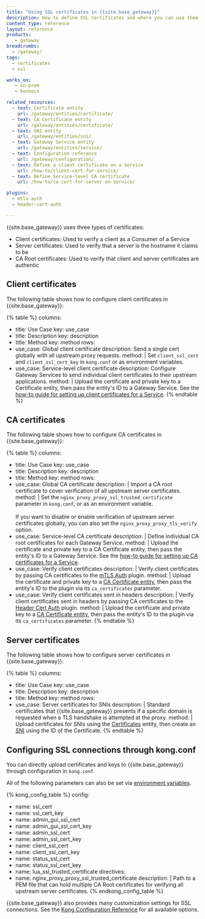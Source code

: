 ```yaml
---
title: "Using SSL certificates in {{site.base_gateway}}"
description: How to define SSL Certificates and where you can use them.
content_type: reference
layout: reference
products:
   - gateway
breadcrumbs:
  - /gateway/
tags:
  - certificates
  - ssl

works_on:
   - on-prem
   - konnect

related_resources:
  - text: Certificate entity
    url: /gateway/entities/certificate/
  - text: CA Certificate entity
    url: /gateway/entities/certificate/
  - text: SNI entity
    url: /gateway/entities/sni/
  - text: Gateway Service entity
    url: /gateway/entities/service/
  - text: Configuration reference
    url: /gateway/configuration/
  - text: Define a client certificate on a Service
    url: /how-to/client-cert-for-service/
  - text: Define Service-level CA certificate
    url: /how-to/ca-cert-for-server-on-service/

plugins:
  - mtls-auth
  - header-cert-auth

---
```


{{site.base_gateway}} uses three types of certificates:
* Client certificates: Used to verify a client as a Consumer of a Service
* Server certificates: Used to verify that a server is the hostname it claims to be
* CA Root certificates: Used to verify that client and server certificates are authentic

## Client certificates

The following table shows how to configure client certificates in {{site.base_gateway}}:

<!--vale off-->
{% table %}
columns:
  - title: Use Case
    key: use_case
  - title: Description
    key: description
  - title: Method
    key: method
rows:
  - use_case: Global client certificate
    description: Send a single cert globally with all upstream proxy requests.
    method: |
      Set `client_ssl_cert` and `client_ssl_cert_key` in `kong.conf` or as environment variables.
  - use_case: Service-level client certificate
    description: Configure Gateway Services to send individual client certificates to their upstream applications.
    method: |
      Upload the certificate and private key to a Certificate entity, then pass the entity's ID to a Gateway Service. See the [how-to guide for setting up client certificates for a Service](/how-to/client-cert-for-service/).
{% endtable %}
<!--vale on-->


## CA certificates

The following table shows how to configure CA certificates in {{site.base_gateway}}:

<!--vale off-->
{% table %}
columns:
  - title: Use Case
    key: use_case
  - title: Description
    key: description
  - title: Method
    key: method
rows:
  - use_case: Global CA certificate
    description: |
      Import a CA root certificate to cover verification of all upstream server certificates.
    method: |
      Set the `nginx_proxy_proxy_ssl_trusted_certificate` parameter in `kong.conf`, or as an environment variable. 
      <br><br> 
      If you want to disable or enable verification of upstream server certificates globally, you can also set the `nginx_proxy_proxy_tls_verify` option.
  - use_case: Service-level CA certificate
    description: |
      Define individual CA root certificates for each Gateway Service.
    method: |
      Upload the certificate and private key to a CA Certificate entity, then pass the entity's ID to a Gateway Service. 
      See the [how-to guide for setting up CA certificates for a Service](/how-to/ca-cert-for-server-on-service/).
  - use_case: Verify client certificates
    description: |
      Verify client certificates by passing CA certificates to the [mTLS Auth](/plugins/mtls-auth/) plugin.
    method: |
      Upload the certificate and private key to a [CA Certificate entity](/gateway/entities/ca-certificate/), then pass the entity's ID to the plugin via its `ca_certificates` parameter.
  - use_case: Verify client certificates sent in headers
    description: |
      Verify client certificates sent in headers by passing CA certificates to the [Header Cert Auth](/plugins/header-cert-auth/) plugin.
    method: |
      Upload the certificate and private key to a [CA Certificate entity](/gateway/entities/ca-certificate/), then pass the entity's ID to the plugin via its `ca_certificates` parameter.
{% endtable %}
<!--vale on-->
 
## Server certificates

The following table shows how to configure server certificates in {{site.base_gateway}}:

<!--vale off-->
{% table %}
columns:
  - title: Use Case
    key: use_case
  - title: Description
    key: description
  - title: Method
    key: method
rows:
  - use_case: Server certificates for SNIs
    description: |
      Standard certificates that {{site.base_gateway}} presents if a specific domain is requested when a TLS handshake is attempted at the proxy.
    method: |
      Upload certificates for SNIs using the [Certificates](/gateway/entities/certificate/) entity, then create an [SNI](/gateway/entities/sni/) using the ID of the Certificate.
{% endtable %}
<!--vale on-->


## Configuring SSL connections through kong.conf

You can directly upload certificates and keys to {{site.base_gateway}} through configuration in `kong.conf`.

All of the following parameters can also be set via [environment variables](/gateway/manage-kong-conf/).

<!--vale off-->
{% kong_config_table %}
config:
  - name: ssl_cert
  - name: ssl_cert_key
  - name: admin_gui_ssl_cert
  - name: admin_gui_ssl_cert_key
  - name: admin_ssl_cert
  - name: admin_ssl_cert_key
  - name: client_ssl_cert
  - name: client_ssl_cert_key
  - name: status_ssl_cert
  - name: status_ssl_cert_key
  - name: lua_ssl_trusted_certificate
directives:
  - name: nginx_proxy_proxy_ssl_trusted_certificate
    description: |
      Path to a PEM file that can hold multiple CA Root certificates for verifying all upstream server certificates.
{% endkong_config_table %}
<!--vale on-->

{{site.base_gateway}} also provides many customization settings for SSL connections. See the [Kong Configuration Reference](/gateway/configuration/) for all available options.
